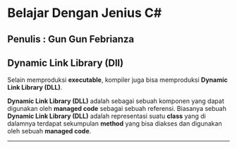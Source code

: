 # Belajar Dengan Jenius C#

## Penulis : Gun Gun Febrianza

## Dynamic Link Library (Dll)

Selain memproduksi **executable**, kompiler juga bisa memproduksi **Dynamic Link Library (DLL)**. 

**Dynamic Link Library (DLL)** adalah sebagai sebuah komponen yang dapat digunakan oleh **managed code** sebagai sebuah referensi. Biasanya sebuah **Dynamic Link Library (DLL)**  adalah representasi suatu **class** yang di dalamnya terdapat sekumpulan **method** yang bisa diakses dan digunakan oleh sebuah **managed code**.



---------------------

